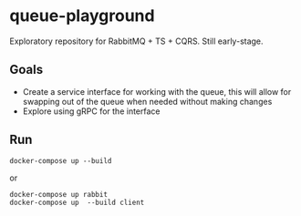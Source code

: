 # queue-playground

Exploratory repository for RabbitMQ + TS + CQRS. Still early-stage.

## Goals

* Create a service interface for working with the queue, this will allow for swapping out of the queue when needed without making changes
* Explore using gRPC for the interface

## Run

```
docker-compose up --build
```

or

```
docker-compose up rabbit
docker-compose up  --build client
```
